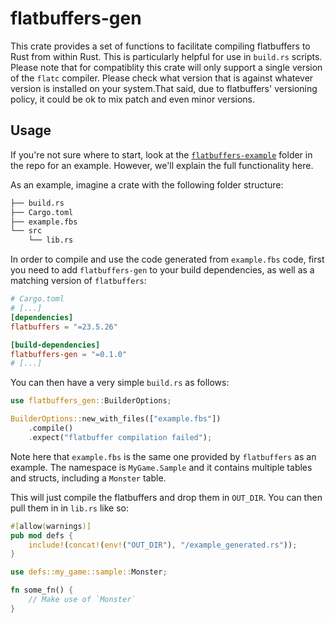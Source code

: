 # flatbuffers-gen

This crate provides a set of functions to facilitate compiling flatbuffers to Rust from within
Rust. This is particularly helpful for use in `build.rs` scripts. Please note that for
compatiblity this crate will only support a single version of the `flatc` compiler. Please
check what version that is against whatever version is installed on your system.That said, due
to flatbuffers' versioning policy, it could be ok to mix patch and even minor versions.

## Usage

If you're not sure where to start, look at the
[`flatbuffers-example`](https://github.com/rdelfin/flatbuffers-gen/tree/main/flatbuffers-example)
folder in the repo for an example. However, we'll explain the full functionality here.

As an example, imagine a crate with the following folder structure:
```bash
├── build.rs
├── Cargo.toml
├── example.fbs
└── src
    └── lib.rs
```
In order to compile and use the code generated from `example.fbs` code, first you need to add
`flatbuffers-gen` to your build dependencies, as well as a matching version of `flatbuffers`:
```toml
# Cargo.toml
# [...]
[dependencies]
flatbuffers = "=23.5.26"

[build-dependencies]
flatbuffers-gen = "=0.1.0"
# [...]
```

You can then have a very simple `build.rs` as follows:
```rust
use flatbuffers_gen::BuilderOptions;

BuilderOptions::new_with_files(["example.fbs"])
    .compile()
    .expect("flatbuffer compilation failed");
```

Note here that `example.fbs` is the same one provided by `flatbuffers` as an example. The
namespace is `MyGame.Sample` and it contains multiple tables and structs, including a `Monster`
table.

This will just compile the flatbuffers and drop them in `OUT_DIR`. You can then pull them in in
`lib.rs` like so:

```rust
#[allow(warnings)]
pub mod defs {
    include!(concat!(env!("OUT_DIR"), "/example_generated.rs"));
}

use defs::my_game::sample::Monster;

fn some_fn() {
    // Make use of `Monster`
}
```
